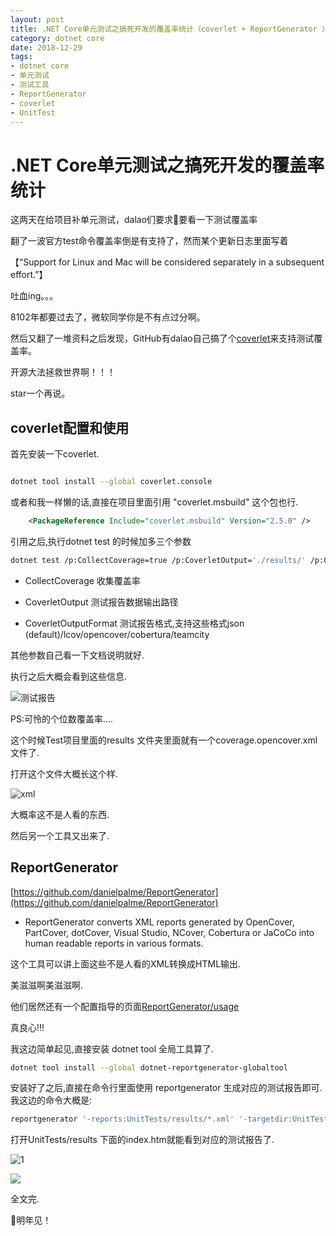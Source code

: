 ```yaml
---
layout: post
title: .NET Core单元测试之搞死开发的覆盖率统计（coverlet + ReportGenerator ）
category: dotnet core
date: 2018-12-29
tags:
- dotnet core
- 单元测试
- 测试工具
- ReportGenerator
- coverlet
- UnitTest
---
```


# .NET Core单元测试之搞死开发的覆盖率统计

这两天在给项目补单元测试，dalao们要求要看一下测试覆盖率

翻了一波官方test命令覆盖率倒是有支持了，然而某个更新日志里面写着

【“Support for Linux and Mac will be considered separately in a subsequent effort.”】

吐血ing。。。

8102年都要过去了，微软同学你是不有点过分啊。

然后又翻了一堆资料之后发现，GitHub有dalao自己搞了个[coverlet](https://github.com/tonerdo/coverlet)来支持测试覆盖率。

开源大法拯救世界啊！！！

star一个再说。

## coverlet配置和使用

首先安装一下coverlet.

```sh

dotnet tool install --global coverlet.console

```

或者和我一样懒的话,直接在项目里面引用 "coverlet.msbuild" 这个包也行.

```xml
    <PackageReference Include="coverlet.msbuild" Version="2.5.0" />
```

引用之后,执行dotnet test 的时候加多三个参数

```sh
dotnet test /p:CollectCoverage=true /p:CoverletOutput='./results/' /p:CoverletOutputFormat=opencover
```

- CollectCoverage 收集覆盖率

- CoverletOutput 测试报告数据输出路径

- CoverletOutputFormat 测试报告格式,支持这些格式json (default)/lcov/opencover/cobertura/teamcity

其他参数自己看一下文档说明就好.

执行之后大概会看到这些信息.

![测试报告](https://ws1.sinaimg.cn/large/64d1e863gy1fyonjzh7s4j21jk0lk785.jpg)

PS:可怜的个位数覆盖率....

这个时候Test项目里面的results 文件夹里面就有一个coverage.opencover.xml 文件了.

打开这个文件大概长这个样.

![xml](https://ws1.sinaimg.cn/large/64d1e863gy1fyonmcmwt1j21k60cmaf8.jpg)

大概率这不是人看的东西.

然后另一个工具又出来了.

## ReportGenerator

[https://github.com/danielpalme/ReportGenerator](https://github.com/danielpalme/ReportGenerator)

- ReportGenerator converts XML reports generated by OpenCover, PartCover, dotCover, Visual Studio, NCover, Cobertura or JaCoCo into human readable reports in various formats.

这个工具可以讲上面这些不是人看的XML转换成HTML输出.

美滋滋啊美滋滋啊.

他们居然还有一个配置指导的页面[ReportGenerator/usage](https://danielpalme.github.io/ReportGenerator/usage.html)

真良心!!!

我这边简单起见,直接安装 dotnet tool 全局工具算了.

```sh
dotnet tool install --global dotnet-reportgenerator-globaltool
```

安装好了之后,直接在命令行里面使用 reportgenerator 生成对应的测试报告即可.我这边的命令大概是:

```sh
reportgenerator '-reports:UnitTests/results/*.xml' '-targetdir:UnitTests/results'
```

打开UnitTests/results 下面的index.htm就能看到对应的测试报告了.

![1](https://ws1.sinaimg.cn/large/64d1e863gy1fyonx8zmjzj22cc11u7bk.jpg)

![](https://ws1.sinaimg.cn/large/64d1e863gy1fyony28hz9j22gc12sk04.jpg)

全文完.

明年见！